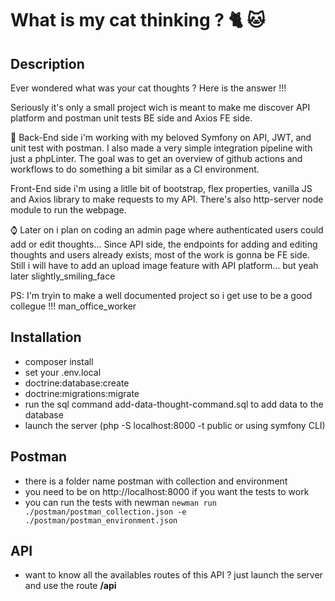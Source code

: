 # What is my cat thinking ? 🐈 🐱
## Description
Ever wondered what was your cat thoughts ? Here is the answer !!!

Seriously it's only a small project wich is meant to make me discover API platform and postman unit tests BE side and Axios FE side.

🎾 Back-End side i'm working with my beloved Symfony on API, JWT, and unit test with postman. I also made a very simple integration pipeline with just a phpLinter. The goal was to get an overview of github actions and workflows to do something a bit similar as a CI environment.

Front-End side i'm using a litlle bit of bootstrap, flex properties, vanilla JS and Axios library to make requests to my API. There's also http-server node module to run the webpage.

⌚ Later on i plan on coding an admin page where authenticated users could add or edit thoughts... Since API side, the endpoints for adding and editing thoughts and users already exists, most of the work is gonna be FE side. Still i will have to add an upload image feature with API platform... but yeah later slightly_smiling_face

PS: I'm tryin to make a well documented project so i get use to be a good collegue !!! man_office_worker

## Installation
- composer install
- set your .env.local
- doctrine:database:create
- doctrine:migrations:migrate
- run the sql command add-data-thought-command.sql to add data to the database
- launch the server (php -S localhost:8000 -t public or using symfony CLI)

## Postman
- there is a folder name postman with collection and environment
- you need to be on http://localhost:8000 if you want the tests to work
- you can run the tests with newman `newman run ./postman/postman_collection.json -e ./postman/postman_environment.json`

## API
- want to know all the availables routes of this API ? just launch the server and use the route **/api**
